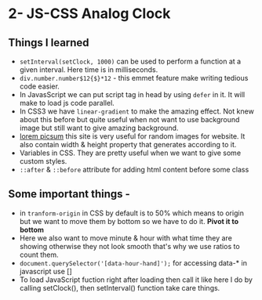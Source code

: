 # 2- JS-CSS Analog Clock

## Things I learned
- `setInterval(setClock, 1000)` can be used to perform a function at a given interval. Here time is in milliseconds.
- `div.number.number$12{$}*12` - this emmet feature make writing tedious code easier.
- In JavasScript we can put script tag in head by using `defer` in it. It will make to load js code parallel.
- In CSS3 we have `linear-gradient` to make the amazing effect. Not knew about this before but quite useful when not want to use background image but still want to give amazing background.
- [lorem picsum](https://picsum.photos/) this site is very useful for random images for website. It also contain width & height property that generates according to it.
- Variables in CSS. They are pretty useful when we want to give some custom styles.
- `::after` & `::before` attribute for adding html content before some class

## Some important things - 
- in `tranform-origin` in CSS by default is to 50% which means to origin but we want to move them by bottom so we have to do it. **Pivot it to bottom**
- Here we also want to move minute & hour with what time they are showing otherwise they not look smooth that's why we use ratios to count them.
- `document.querySelector('[data-hour-hand]');` for accessing data-* in javascript use []
- To load JavaScript fuction right after loading then call it like here I do by calling setClock(), then setInterval() function take care things.